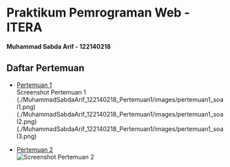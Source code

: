 # Praktikum Pemrograman Web - ITERA  
**Muhammad Sabda Arif - 122140218**

## Daftar Pertemuan

- [Pertemuan 1](https://pemrograman-web-itera-122140218-pertemuan1.vercel.app)  
  Screenshot Pertemuan 1
  (./MuhammadSabdaArif_122140218_Pertemuan1/images/pertemuan1_soal1.png)
  (./MuhammadSabdaArif_122140218_Pertemuan1/images/pertemuan1_soal2.png)
  (./MuhammadSabdaArif_122140218_Pertemuan1/images/pertemuan1_soal3.png)

- [Pertemuan 2](https://pemrograman-web-itera-122140218-pertemuan2.vercel.app)  
  ![Screenshot Pertemuan 2](./screenshots/pertemuan2.png)
